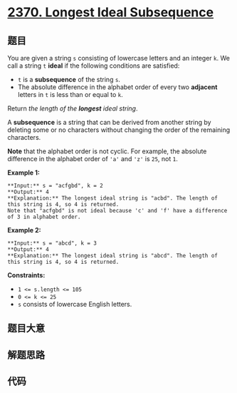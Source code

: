 # [2370. Longest Ideal Subsequence](https://leetcode.com/problems/longest-ideal-subsequence)

## 题目

You are given a string `s` consisting of lowercase letters and an integer `k`.
We call a string `t` **ideal** if the following conditions are satisfied:

  * `t` is a **subsequence** of the string `s`.
  * The absolute difference in the alphabet order of every two **adjacent** letters in `t` is less than or equal to `k`.

Return _the length of the **longest** ideal string_.

A **subsequence** is a string that can be derived from another string by
deleting some or no characters without changing the order of the remaining
characters.

**Note** that the alphabet order is not cyclic. For example, the absolute
difference in the alphabet order of `'a'` and `'z'` is `25`, not `1`.



**Example 1:**

    
    
    **Input:** s = "acfgbd", k = 2
    **Output:** 4
    **Explanation:** The longest ideal string is "acbd". The length of this string is 4, so 4 is returned.
    Note that "acfgbd" is not ideal because 'c' and 'f' have a difference of 3 in alphabet order.

**Example 2:**

    
    
    **Input:** s = "abcd", k = 3
    **Output:** 4
    **Explanation:** The longest ideal string is "abcd". The length of this string is 4, so 4 is returned.
    



**Constraints:**

  * `1 <= s.length <= 105`
  * `0 <= k <= 25`
  * `s` consists of lowercase English letters.


## 题目大意

## 解题思路

## 代码

```javascript

```
